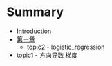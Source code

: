 # Summary

* [Introduction](README.md)
* [第一章 ](chapter1.md)
  * [topic2 - logistic\_regression](chapter1/test.md)
* [topic1 - 方向导数 梯度](topic1-fang-xiang-dao-shu-ti-du.md)

